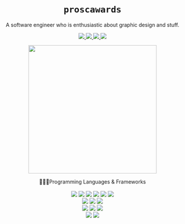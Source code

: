 
<!--username-->
<h1 align='center'>
  <code>proscawards</code>
</h1>

<!--bio-->
<p align='center'>
  A software engineer who is enthusiastic about graphic design and stuff.
</p>

<!--social medias-->
<p align='center'>
  <a href="https://github.com/proscawards/">
    <img src="https://img.shields.io/badge/GitHub-100000?style=for-the-badge&logo=github&logoColor=white" />        
  </a>
  <a href="https://www.linkedin.com/in/ong-shuoh-chwen-0998671b2/">
    <img src="https://img.shields.io/badge/linkedin-%230077B5.svg?&style=for-the-badge&logo=linkedin&logoColor=white" />
  </a>
    <a href="https://instagram.com/proscawards">
    <img src="https://img.shields.io/badge/instagram-%23E4405F.svg?&style=for-the-badge&logo=instagram&logoColor=white" />        
  </a>
  <a href="https://discord.com/users/346129656157831169/">
    <img src="https://img.shields.io/badge/Discord-7289DA?style=for-the-badge&logo=discord&logoColor=white" />        
  </a>	
</p>

<!--git stats-->
<p align='center'>
  <a href="#"><img src="https://github-readme-stats.vercel.app/api?username=proscawards&show_icons=true&count_private=true&theme=dark" width="350"></a>
</p>

<!--programming languages and frameworks-->
<p align='center'>
  👩‍💻🚀Programming Languages & Frameworks<br/><br/>
  <!--web-->
  <a href="#" style="text-decoration:none;">
    <img src="https://img.shields.io/badge/PHP-777BB4?style=for-the-badge&logo=php&logoColor=white" style="pointer-events: none;cursor: default;"/>
  </a>
  <a href="#" style="text-decoration:none;">
    <img src="https://img.shields.io/badge/HTML5-E34F26?style=for-the-badge&logo=html5&logoColor=white" style="pointer-events: none;cursor: default;"/>
  </a>
  <a href="#" style="text-decoration:none;">
    <img src="https://img.shields.io/badge/CSS3-1572B6?style=for-the-badge&logo=css3&logoColor=white" style="pointer-events: none;cursor: default;"/>
  </a>
  <a href="#" style="text-decoration:none;">
    <img src="https://img.shields.io/badge/jQuery-0769AD?style=for-the-badge&logo=jquery&logoColor=white" style="pointer-events: none;cursor: default;"/>
  </a>
  <a href="#" style="text-decoration:none;">
    <img src="https://img.shields.io/badge/JavaScript-F7DF1E?style=for-the-badge&logo=javascript&logoColor=black" style="pointer-events: none;cursor: default;"/>
  </a>
  <a href="#" style="text-decoration:none;">
    <img src="https://img.shields.io/badge/MySQL-00000F?style=for-the-badge&logo=mysql&logoColor=white" style="pointer-events: none;cursor: default;"/>
  </a>
  <br/>
  
  <!--fyp-->
  <a href="#" style="text-decoration:none;">
    <img src="https://img.shields.io/badge/C%2B%2B-00599C?style=for-the-badge&logo=c%2B%2B&logoColor=white" style="pointer-events: none;cursor: default;"/>
  </a>
  <a href="#" style="text-decoration:none;">
    <img src="https://img.shields.io/badge/-Unreal%20Engine-313131?style=for-the-badge&logo=unreal-engine&logoColor=white" style="pointer-events: none;cursor: default;"/>
  </a>
  <a href="#" style="text-decoration:none;">
    <img src="https://img.shields.io/badge/firebase-ffca28?style=for-the-badge&logo=firebase&logoColor=black" style="pointer-events: none;cursor: default;"/>
  </a>
  <br/>
  
  <!--data mining-->
  <a href="#" style="text-decoration:none;">
    <img src="https://img.shields.io/badge/Python-3776AB?style=for-the-badge&logo=python&logoColor=white" style="pointer-events: none;cursor: default;"/>
  </a>
  <a href="#" style="text-decoration:none;">
    <img src="https://img.shields.io/badge/Jupyter-F37626.svg?&style=for-the-badge&logo=Jupyter&logoColor=white" style="pointer-events: none;cursor: default;"/>
  </a>
  <a href="#" style="text-decoration:none;">
    <img src="https://img.shields.io/badge/conda-342B029.svg?&style=for-the-badge&logo=anaconda&logoColor=white" style="pointer-events: none;cursor: default;"/>
  </a>
  <br/>
  
  <!--misc-->
  <a href="#" style="text-decoration:none;"> 
    <img src="https://img.shields.io/badge/Java-ED8B00?style=for-the-badge&logo=java&logoColor=white" style="pointer-events: none;cursor: default;"/>
  </a>
  <a href="#" style="text-decoration:none;">
    <img src="https://img.shields.io/badge/Node.js-43853D?style=for-the-badge&logo=node-dot-js&logoColor=white" style="pointer-events: none;cursor: default;"/>
  </a>
</p>

<!--
**proscawards/proscawards** is a ✨ _special_ ✨ repository because its `README.md` (this file) appears on your GitHub profile.

Here are some ideas to get you started:

- 🔭 I’m currently working on ...
- 🌱 I’m currently learning ...
- 👯 I’m looking to collaborate on ...
- 🤔 I’m looking for help with ...
- 💬 Ask me about ...
- 📫 How to reach me: ...
- 😄 Pronouns: ...
- ⚡ Fun fact: ...
-->
